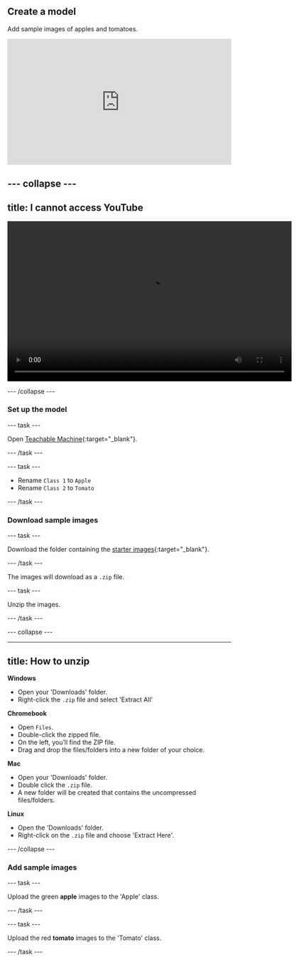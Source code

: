 ## Create a model

Add sample images of apples and tomatoes.

<html>
  <div style="position: relative; overflow: hidden; padding-top: 56.25%;">
    <iframe style="position: absolute; top: 0; left: 0; right: 0; width: 100%; height: 100%; border: none;" src="https://www.youtube.com/embed/om08ou9UJFU?rel=0&cc_load_policy=1" allowfullscreen allow="accelerometer; autoplay; clipboard-write; encrypted-media; gyroscope; picture-in-picture; web-share"></iframe>
  </div>
</html>

--- collapse ---
---
title: I cannot access YouTube
---

<video width="640" height="360" controls>
  <source src="images/XXXXXXXXXXX.mp4" type="video/mp4">
Your browser does not support the video tag.
</video>

--- /collapse ---

### Set up the model

--- task ---

Open [Teachable Machine](https://rpf.io/tm){:target="_blank"}.

--- /task ---

--- task ---

- Rename `Class 1` to `Apple` 
- Rename `Class 2` to `Tomato`

--- /task ---

### Download sample images

--- task ---

Download the folder containing the [starter images](https://rpf.io/tams){:target="_blank"}.

--- /task ---

The images will download as a `.zip` file.

--- task ---

Unzip the images.

--- /task ---

--- collapse ---

---
title: How to unzip
---
 
 **Windows**
 - Open your 'Downloads' folder.
 - Right-click the `.zip` file and select 'Extract All'

 **Chromebook**
 - Open `Files`. 
 - Double-click the zipped file. 
 - On the left, you’ll find the ZIP file.
 - Drag and drop the files/folders into a new folder of your choice.

 **Mac**
 - Open your 'Downloads' folder.
 - Double click the `.zip` file. 
 - A new folder will be created that contains the uncompressed files/folders.

**Linux**
- Open the 'Downloads' folder.
- Right-click on the `.zip` file and choose 'Extract Here'.

--- /collapse ---

### Add sample images

--- task ---

Upload the green **apple** images to the 'Apple' class.

--- /task ---

--- task ---

Upload the red **tomato** images to the 'Tomato' class.

--- /task ---
